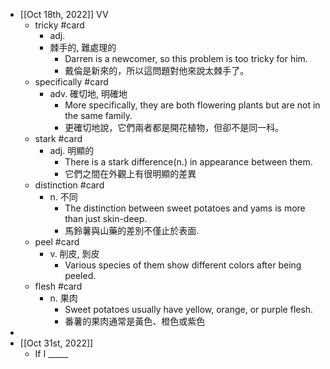 - [[Oct 18th, 2022]] VV
	- tricky  #card
		- adj.
		- 棘手的, 難處理的
			- Darren is a newcomer, so this problem is too tricky for him.
			- 戴倫是新來的，所以這問題對他來說太棘手了。
	- specifically #card
		- adv. 確切地, 明確地
			- More specifically, they are both flowering plants but are not in the same family.
			- 更確切地說，它們兩者都是開花植物，但卻不是同一科。
	- stark #card
		- adj. 明顯的
			- There is a stark difference(n.) in appearance between them.
			- 它們之間在外觀上有很明顯的差異
	- distinction #card
		- n. 不同
			- The distinction between sweet potatoes and yams is more than just skin-deep.
			- 馬鈴薯與山藥的差別不僅止於表面.
	- peel #card
		- v. 削皮, 剝皮
			- Various species of them show different colors after being peeled.
	- flesh #card
		- n. 果肉
			- Sweet potatoes usually have yellow, orange, or purple flesh.
			- 番薯的果肉通常是黃色、橙色或紫色
-
- [[Oct 31st, 2022]]
	- If I _____